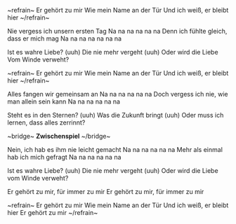 ~refrain~
Er gehört zu mir
Wie mein Name an der Tür
Und ich weiß, er bleibt hier
~/refrain~

Nie vergess ich unsern ersten Tag
Na na na na na na
Denn ich fühlte gleich, dass er mich mag
Na na na na na na na

Ist es wahre Liebe? (uuh)
Die nie mehr vergeht (uuh)
Oder wird die Liebe
Vom Winde verweht?

~refrain~
Er gehört zu mir
Wie mein Name an der Tür
Und ich weiß, er bleibt hier
~/refrain~

Alles fangen wir gemeinsam an
Na na na na na na
Doch vergess ich nie, wie man allein sein kann
Na na na na na na

Steht es in den Sternen? (uuh)
Was die Zukunft bringt (uuh)
Oder muss ich lernen, dass alles zerrinnt?

~bridge~
**Zwischenspiel**
~/bridge~

Nein, ich hab es ihm nie leicht gemacht
Na na na na na na
Mehr als einmal hab ich mich gefragt
Na na na na na na

Ist es wahre Liebe? (uuh)
Die nie mehr vergeht (uuh)
Oder wird die Liebe vom Winde verweht?

Er gehört zu mir, für immer zu mir
Er gehört zu mir, für immer zu mir

~refrain~
Er gehört zu mir
Wie mein Name an der Tür
Und ich weiß, er bleibt hier
Er gehört zu mir
~/refrain~
